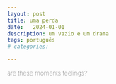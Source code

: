 ```yaml
---
layout: post
title: uma perda
date:   2024-01-01
description: um vazio e um drama
tags: português
# categories: 

---
```


<span style="font-size:14px;font-weight:lighter"> 
are these moments feelings?
</span>

<!-- <span style="font-size:14px;font-weight:lighter"> 
como os dias se diferenciam 
<br> frente a essa ausência?
<br> (como) é possível transmitir
<br> tamanha magnitude?
<br> são palavras suficientes?
</span>
<br>
<br>
<hr>

<span style="font-size:14px;font-weight:lighter">
[ transborda,
<br> está transbordando
<br> não posso conter
<br> não tem onde escoar ]
</span>-->

<!-- <span style="font-size:14px;font-weight:lighter"> 
whole 
<br> hole
</span>
<br>
<br>
<hr>-->


<!-- 
<span style="font-size:14px;font-weight:lighter"> 
Aquele olhar sugeria-me algo sobre mim mesma, por mim desconhecido. Atenta ao olhar, sem desviar sequer um instante dele, cerrei um pouco o meu próprio e, ao mesmo tempo, inclinei levemente a cabeça: não era apenas um anseio, mas uma tentativa-ativa de compreende-lo; compreender aquele olhar que me sugeria algo que tão, tão importante parecia. Não só parecia importante: eu tinha certeza: era-me, sim, essencial. Significaria, afinal, compreender algo de mim.
<br>
<br>Passados os segundos em que essa cena poderia ser sustentada—que durou o máximo deles que podiam ser reunidos para compor as águas do mergulho que eu realizava naquele momento—tirei a tensão que perpassava minha espinha e reclinei o corpo um pouco para trás. Puxei o ar pelas narinas, consciente e pacientemente, em preparo para encarar o inevitável: a resposta, o esclarecimento que eu buscava, não viria agora. (só depois. com sorte.) 
-->